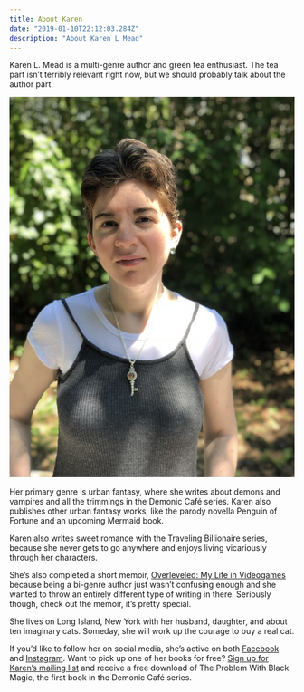 ```yaml
---
title: About Karen
date: "2019-01-10T22:12:03.284Z"
description: "About Karen L Mead"
---
```


Karen L. Mead is a multi-genre author and green tea enthusiast. The tea part isn’t terribly relevant right now, but we should probably talk about the author part.

![Karen's Portrait](./karen-portrait.jpg "Karen with short hair. Her hair is much longer than this now– new glamour shot in progress.")

Her primary genre is urban fantasy, where she writes about demons and vampires and all the trimmings in the Demonic Café series. Karen also publishes other urban fantasy works, like the parody novella Penguin of Fortune and an upcoming Mermaid book.

Karen also writes sweet romance with the Traveling Billionaire series, because she never gets to go anywhere and enjoys living vicariously through her characters.

She’s also completed a short memoir, [Overleveled: My Life in Videogames](/non-fiction) because being a bi-genre author just wasn’t confusing enough and she wanted to throw an entirely different type of writing in there. Seriously though, check out the memoir, it’s pretty special.

She lives on Long Island, New York with her husband, daughter, and about ten imaginary cats. Someday, she will work up the courage to buy a real cat.

If you’d like to follow her on social media, she’s active on both [Facebook](https://www.facebook.com/KarenMead-112714693417888) and [Instagram](https://www.instagram.com/karenmead_author/). Want to pick up one of her books for free? [Sign up for Karen’s mailing list](https://storyoriginapp.com/giveaways/4666a4d2-dd6c-11ea-a500-b77490298b48) and receive a free download of The Problem With Black Magic, the first book in the Demonic Café series.
